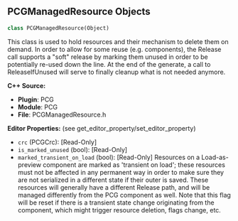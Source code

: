 ## PCGManagedResource Objects

```python
class PCGManagedResource(Object)
```

This class is used to hold resources and their mechanism to delete them on demand.
In order to allow for some reuse (e.g. components), the Release call supports a "soft"
release by marking them unused in order to be potentially re-used down the line.
At the end of the generate, a call to ReleaseIfUnused will serve to finally cleanup
what is not needed anymore.

**C++ Source:**

- **Plugin**: PCG
- **Module**: PCG
- **File**: PCGManagedResource.h

**Editor Properties:** (see get_editor_property/set_editor_property)

- ``crc`` (PCGCrc):  [Read-Only]
- ``is_marked_unused`` (bool):  [Read-Only]
- ``marked_transient_on_load`` (bool):  [Read-Only] Resources on a Load-as-preview component are marked as 'transient on load'; these resources must not be affected in any
   permanent way in order to make sure they are not serialized in a different state if their outer is saved.
  These resources will generally have a different Release path, and will be managed differently from the PCG component as well.
  Note that this flag will be reset if there is a transient state change originating from the component, which might trigger resource deletion, flags change, etc.

<a id="unreal.PCGManagedComponentBase"></a>